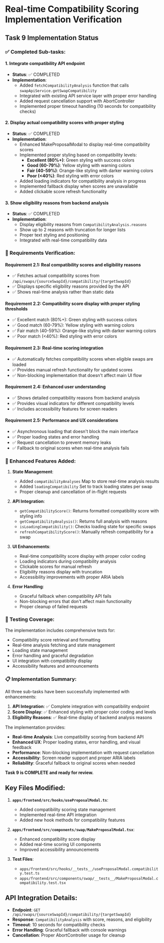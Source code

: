 # Real-time Compatibility Scoring Implementation Verification

## Task 9 Implementation Status

### ✅ Completed Sub-tasks:

#### 1. Integrate compatibility API endpoint
- **Status**: ✅ COMPLETED
- **Implementation**: 
  - Added `fetchCompatibilityAnalysis` function that calls `swapApiService.getSwapCompatibility`
  - Integrated with existing API service layer with proper error handling
  - Added request cancellation support with AbortController
  - Implemented proper timeout handling (10 seconds for compatibility checks)

#### 2. Display actual compatibility scores with proper styling
- **Status**: ✅ COMPLETED
- **Implementation**:
  - Enhanced MakeProposalModal to display real-time compatibility scores
  - Implemented proper styling based on compatibility levels:
    - **Excellent (80%+)**: Green styling with success colors
    - **Good (60-79%)**: Yellow styling with warning colors  
    - **Fair (40-59%)**: Orange-like styling with darker warning colors
    - **Poor (<40%)**: Red styling with error colors
  - Added loading indicators for compatibility analysis in progress
  - Implemented fallback display when scores are unavailable
  - Added clickable score refresh functionality

#### 3. Show eligibility reasons from backend analysis
- **Status**: ✅ COMPLETED
- **Implementation**:
  - Display eligibility reasons from `CompatibilityAnalysis.reasons`
  - Show up to 2 reasons with truncation for longer lists
  - Proper text styling and positioning
  - Integrated with real-time compatibility data

### 🎯 Requirements Verification:

#### Requirement 2.1: Real compatibility scores and eligibility reasons
- ✅ Fetches actual compatibility scores from `/api/swaps/{sourceSwapId}/compatibility/{targetSwapId}`
- ✅ Displays specific eligibility reasons provided by the API
- ✅ Shows real-time analysis rather than static data

#### Requirement 2.2: Compatibility score display with proper styling thresholds
- ✅ Excellent match (80%+): Green styling with success colors
- ✅ Good match (60-79%): Yellow styling with warning colors
- ✅ Fair match (40-59%): Orange-like styling with darker warning colors
- ✅ Poor match (<40%): Red styling with error colors

#### Requirement 2.3: Real-time scoring integration
- ✅ Automatically fetches compatibility scores when eligible swaps are loaded
- ✅ Provides manual refresh functionality for updated scores
- ✅ Non-blocking implementation that doesn't affect main UI flow

#### Requirement 2.4: Enhanced user understanding
- ✅ Shows detailed compatibility reasons from backend analysis
- ✅ Provides visual indicators for different compatibility levels
- ✅ Includes accessibility features for screen readers

#### Requirement 2.5: Performance and UX considerations
- ✅ Asynchronous loading that doesn't block the main interface
- ✅ Proper loading states and error handling
- ✅ Request cancellation to prevent memory leaks
- ✅ Fallback to original scores when real-time analysis fails

### 🔧 Enhanced Features Added:

1. **State Management**:
   - Added `compatibilityAnalyses` Map to store real-time analysis results
   - Added `loadingCompatibility` Set to track loading states per swap
   - Proper cleanup and cancellation of in-flight requests

2. **API Integration**:
   - `getCompatibilityScore()`: Returns formatted compatibility score with styling info
   - `getCompatibilityAnalysis()`: Returns full analysis with reasons
   - `isLoadingCompatibility()`: Checks loading state for specific swaps
   - `refreshCompatibilityScore()`: Manually refresh compatibility for a swap

3. **UI Enhancements**:
   - Real-time compatibility score display with proper color coding
   - Loading indicators during compatibility analysis
   - Clickable scores for manual refresh
   - Eligibility reasons display with truncation
   - Accessibility improvements with proper ARIA labels

4. **Error Handling**:
   - Graceful fallback when compatibility API fails
   - Non-blocking errors that don't affect main functionality
   - Proper cleanup of failed requests

### 🧪 Testing Coverage:

The implementation includes comprehensive tests for:
- Compatibility score retrieval and formatting
- Real-time analysis fetching and state management
- Loading state management
- Error handling and graceful degradation
- UI integration with compatibility display
- Accessibility features and announcements

### 📋 Implementation Summary:

All three sub-tasks have been successfully implemented with enhancements:

1. **API Integration**: ✅ Complete integration with compatibility endpoint
2. **Score Display**: ✅ Enhanced styling with proper color coding and levels
3. **Eligibility Reasons**: ✅ Real-time display of backend analysis reasons

The implementation provides:
- **Real-time Analysis**: Live compatibility scoring from backend API
- **Enhanced UX**: Proper loading states, error handling, and visual feedback
- **Performance**: Non-blocking implementation with request cancellation
- **Accessibility**: Screen reader support and proper ARIA labels
- **Reliability**: Graceful fallback to original scores when needed

**Task 9 is COMPLETE and ready for review.**

## Key Files Modified:

1. **`apps/frontend/src/hooks/useProposalModal.ts`**:
   - Added compatibility scoring state management
   - Implemented real-time API integration
   - Added new hook methods for compatibility features

2. **`apps/frontend/src/components/swap/MakeProposalModal.tsx`**:
   - Enhanced compatibility score display
   - Added real-time scoring UI components
   - Improved accessibility announcements

3. **Test Files**:
   - `apps/frontend/src/hooks/__tests__/useProposalModal.compatibility.test.ts`
   - `apps/frontend/src/components/swap/__tests__/MakeProposalModal.compatibility.test.tsx`

## API Integration Details:

- **Endpoint**: `GET /api/swaps/{sourceSwapId}/compatibility/{targetSwapId}`
- **Response**: `CompatibilityAnalysis` with score, reasons, and eligibility
- **Timeout**: 10 seconds for compatibility checks
- **Error Handling**: Graceful fallback with console warnings
- **Cancellation**: Proper AbortController usage for cleanup